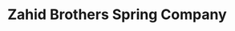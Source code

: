 ---
title: "Zahid Brothers Spring Company"
url: /karachi/zahid-brothers-spring-company/
shop: Allgemein
---